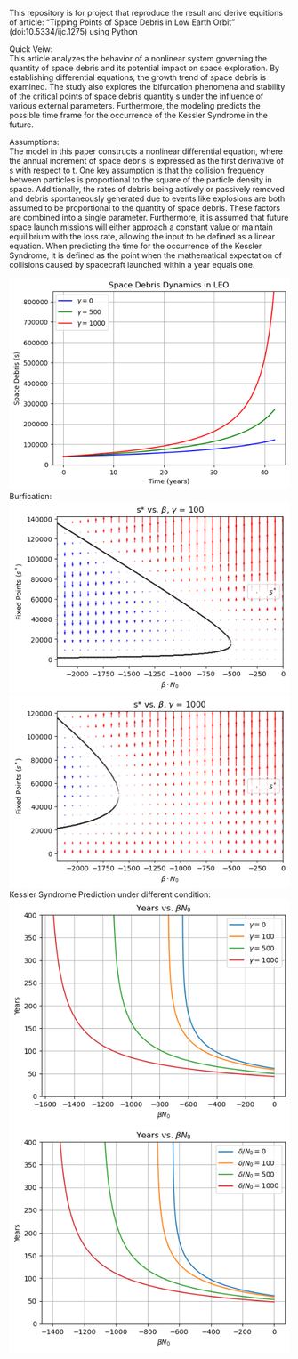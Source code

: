 This repository is for project that reproduce the result and derive equitions of article: “Tipping Points of Space Debris in Low Earth Orbit” (doi:10.5334/ijc.1275) using Python

Quick Veiw:  
This article analyzes the behavior of a nonlinear system governing the quantity of space debris and its potential impact on space exploration. By establishing differential equations, the growth trend of space debris is examined. The study also explores the bifurcation phenomena and stability of the critical points of space debris quantity s under the influence of various external parameters. Furthermore, the modeling predicts the possible time frame for the occurrence of the Kessler Syndrome in the future.

Assumptions:  
The model in this paper constructs a nonlinear differential equation, where the annual increment of space debris is expressed as the first derivative of s with respect to t. One key assumption is that the collision frequency between particles is proportional to the square of the particle density in space. Additionally, the rates of debris being actively or passively removed and debris spontaneously generated due to events like explosions are both assumed to be proportional to the quantity of space debris. These factors are combined into a single parameter. Furthermore, it is assumed that future space launch missions will either approach a constant value or maintain equilibrium with the loss rate, allowing the input to be defined as a linear equation. When predicting the time for the occurrence of the Kessler Syndrome, it is defined as the point when the mathematical expectation of collisions caused by spacecraft launched within a year equals one.

![](Figures/SpaceDebris.png)  
Burfication:  
![](Figures/fig3a.png) ![](Figures/fig3b.png)
Kessler Syndrome Prediction under different condition:  
![](Figures/fig5a.png) ![](Figures/fig5b.png)
